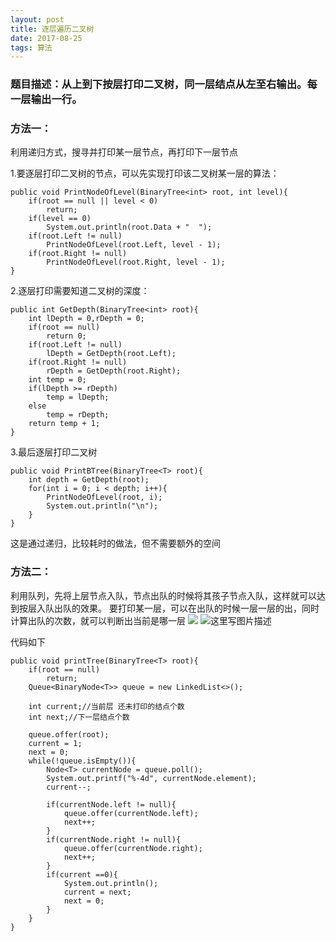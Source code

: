 ```yaml
---
layout: post
title: 逐层遍历二叉树
date: 2017-08-25
tags: 算法
---
```


### 题目描述：从上到下按层打印二叉树，同一层结点从左至右输出。每一层输出一行。
### **方法一：**

利用递归方式，搜寻并打印某一层节点，再打印下一层节点

1.要逐层打印二叉树的节点，可以先实现打印该二叉树某一层的算法：

```
public void PrintNodeOfLevel(BinaryTree<int> root, int level){
	if(root == null || level < 0)
		return;
	if(level == 0)
		System.out.println(root.Data + "  ");
	if(root.Left != null)
		PrintNodeOfLevel(root.Left, level - 1);
	if(root.Right != null)
		PrintNodeOfLevel(root.Right, level - 1);
}

```

2.逐层打印需要知道二叉树的深度：

```
public int GetDepth(BinaryTree<int> root){
	int lDepth = 0,rDepth = 0;
	if(root == null)
		return 0;
	if(root.Left != null)
		lDepth = GetDepth(root.Left);
	if(root.Right != null)
		rDepth = GetDepth(root.Right);
	int temp = 0;
	if(lDepth >= rDepth)
		temp = lDepth;
	else
		temp = rDepth;
	return temp + 1;
}
```
3.最后逐层打印二叉树

```
public void PrintBTree(BinaryTree<T> root){
	int depth = GetDepth(root);
	for(int i = 0; i < depth; i++){
		PrintNodeOfLevel(root, i);
		System.out.println("\n");
	}
}
```
这是通过递归，比较耗时的做法，但不需要额外的空间

### **方法二：**
利用队列，先将上层节点入队，节点出队的时候将其孩子节点入队，这样就可以达到按层入队出队的效果。
要打印某一层，可以在出队的时候一层一层的出，同时计算出队的次数，就可以判断出当前是哪一层
![](http://img.blog.csdn.net/20170911205044854?watermark/2/text/aHR0cDovL2Jsb2cuY3Nkbi5uZXQvRkZGRkZGRlpaQ0ND/font/5a6L5L2T/fontsize/400/fill/I0JBQkFCMA==/dissolve/70/gravity/SouthEast)
![这里写图片描述](http://img.blog.csdn.net/20170911205135288?watermark/2/text/aHR0cDovL2Jsb2cuY3Nkbi5uZXQvRkZGRkZGRlpaQ0ND/font/5a6L5L2T/fontsize/400/fill/I0JBQkFCMA==/dissolve/70/gravity/SouthEast)

代码如下
```
public void printTree(BinaryTree<T> root){
	if(root == null)
		return;
	Queue<BinaryNode<T>> queue = new LinkedList<>();
        
	int current;//当前层 还未打印的结点个数
	int next;//下一层结点个数
        
	queue.offer(root);
	current = 1;
	next = 0;
	while(!queue.isEmpty()){
		Node<T> currentNode = queue.poll();
		System.out.printf("%-4d", currentNode.element);
	    current--;
	            
	    if(currentNode.left != null){
			queue.offer(currentNode.left);
			next++;
		}
		if(currentNode.right != null){
		    queue.offer(currentNode.right);
		    next++;
		}
		if(current ==0){
		    System.out.println();
		    current = next;
		    next = 0;
		}
	}
}
```